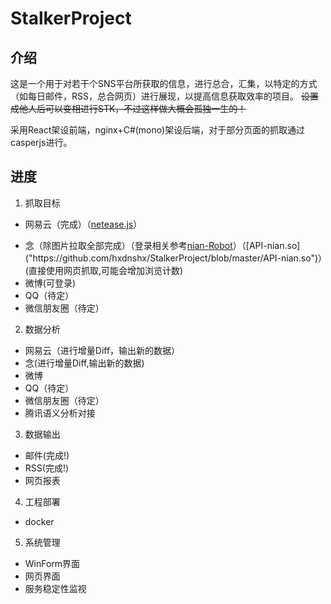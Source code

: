 # StalkerProject
## 介绍
这是一个用于对若干个SNS平台所获取的信息，进行总合，汇集，以特定的方式（如每日邮件，RSS，总合网页）进行展现，以提高信息获取效率的项目。
~~设置成他人后可以变相进行STK，不过这样做大概会孤独一生的！~~

采用React架设前端，nginx+C#(mono)架设后端，对于部分页面的抓取通过casperjs进行。

## 进度
1. 抓取目标
 * 网易云（完成）（[netease.js]("https://github.com/hxdnshx/StalkerProject/blob/master/netease.js")）
 + 念（除图片拉取全部完成）（登录相关参考[nian-Robot]("https://github.com/ConnorNowhere/nian-robot")）（[API-nian.so]("https://github.com/hxdnshx/StalkerProject/blob/master/API-nian.so")）(直接使用网页抓取,可能会增加浏览计数)
 + 微博(可登录)
 + QQ（待定）
 + 微信朋友圈（待定）
2. 数据分析
 + 网易云（进行增量Diff，输出新的数据）
 + 念(进行增量Diff,输出新的数据)
 + 微博
 + QQ（待定）
 + 微信朋友圈（待定）
 + 腾讯语义分析对接
3. 数据输出
 + 邮件(完成!)
 + RSS(完成!)
 + 网页报表
4. 工程部署
 + docker
5. 系统管理
 + WinForm界面
 + 网页界面
 + 服务稳定性监视

